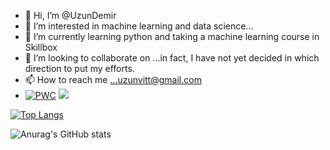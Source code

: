 - 👋 Hi, I’m @UzunDemir
- 👀 I’m interested in machine learning and data science...
- 🌱 I’m currently learning python and taking a machine learning course in Skillbox
- 💞️ I’m looking to collaborate on ...in fact, I have not yet decided in which direction to put my efforts. 
- 📫 How to reach me ...uzunvitt@gmail.com
- [![PWC](https://img.shields.io/endpoint.svg?url=https://paperswithcode.com/badge/an-image-is-worth-16x16-words-transformers-1/image-classification-on-cifar-10)](https://paperswithcode.com/sota/image-classification-on-cifar-10?p=an-image-is-worth-16x16-words-transformers-1)
![](https://github-profile-summary-cards.vercel.app/api/cards/stats?UzunDemir=vn7n24fzkq&theme=github_dark)

[![Top Langs](https://github-readme-stats.vercel.app/api/top-langs/?username=anuraghazra&layout=compact)](https://github.com/anuraghazra/github-readme-stats)

![Anurag's GitHub stats](https://github-readme-stats.vercel.app/api?username=anuraghazra&theme=dark&show_icons=true)
